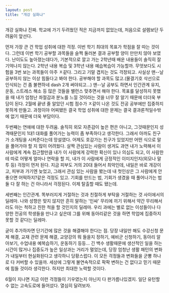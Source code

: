 ```yaml
---
layout: post
title: "개강 실화냐"
---
```

개강 실화냐 진짜. 학교에 가기 두려웠던 적은 지금까지 없었는데, 처음으로 설렘보단 두려움이 앞선다.

먼저 가장 큰 건 학업 성취에 대한 걱정. 이번 학기 최대의 목표가 학점을 잘 따는 것이다.
그런데 이번 학기 공부할 과목들을 슬쩍 둘러본 결과 공부할 양이 만만치 않아 보였다.
난이도도 높아졌는데다가, 기본적으로 깔고 가는 2학년때 배운 내용들이 솔직히 잘 기억나지 않는다. 2학년 내용 복습 및 3학년 내용 예습복습이 가능할까.
무엇보다도 시험을 3번 보는 과목들이 아주 ㅈ같다. 그리고 기말 겹치는 것도 걱정되고. 사실상 맨--날 공부하지 않는 이상 힘들다고 봐야 한다.
공부해야 할 과목도 많고.(물결기호 삭선으로 인식되는 건 좀 불편하네 dash 2개 써야되고...)
맨--날 공부도 하면서 인간관계 유지, 운동, 스트레스 해소 등 많은 것들을 밸런스 맞추면서 해야 한다.
목표를 달성하지 못했을 때 내가 엄청난 좌절감과 분노를 느낄 것이라는 것을 너무 잘 알기 때문에 더더욱 부담이 된다.
2월에 끝낸 줄 알았던 시험 점수가 ㅈ같이 나온 것도 전공 공부에만 집중하지 못하게 만들고.
과정이야 어찌됐든 결국 학업 성취에 대한 문제는 결국 결과론적일수밖에 없기 때문에 더욱 부담이다.

두번째는 연애에 대한 두려움. 솔직히 외모 자존감이 높은 편은 아니고, 그것때문인지 성격때문인지 1대1 대화를 풀어가는 능력이 좀 부족하다고 생각한다.
그래서 아까도 친구가 소개팅을 시켜준다는데 망설였다. 어제도 호감가는 친구가 있었지만 어떤 식으로 말을 풀어가야 할 지 많이 어려웠다.
살짝 관심있는 사람이 생겨도 과연 내가 노력해서 이 사람에게 계속 접근할만큼 내가 이 사람에게 강력한 확신이 있나 의심도 되고,
이 사람한테 따로 어떻게 얼마나 연락을 할 지, 내가 이 사람에게 긍정적인 이미지인지(외모나 말투 등) 걱정이 먼저 된다.
지금 피부도 거의 20대 들어서 최악인데, 내일은 바로 개강이고, 피부과 가기엔 늦었고, 그래서 관심 있는 사람을 봤는데 내 첫인상은 그 사람에게 안 좋으면 어떡하지?같은 걱정도 있고.
기회를 만드는 법, 기회가 생겼을 때 풀어나가는 법 둘 다 잘 하는 건 아니라서 걱정된다. 이제 탈출할 때도 됐는데.

세번째는 인간관계. 똑부러지게 거절하는 것과 친절하게 부탁을 거절하는 것 사이에서의 딜레마.
나와 성향은 맞지 않지만 흔히 말하는 '인싸' 무리에 끼기 위해서 약간 무리해서라도 아는 척하고 친한 척을 할 것인지의 딜레마.
우리 과에는 별로 없는 이성들이나 다양한 전공의 학생들을 만나고 싶은데 그를 위해 동아리같은 것을 하면 학업에 집중하지 못할 것 같다는 딜레마.

굳이 추가하자면 단기간에 많은 것을 해결해야 한다는 점. 당장 내일만 해도 수강신청 문제 해결, 교재 관련 문제 해결, 교양강의 뭐 들을지 정하기, 예비군 신청하기, 동아리 알아보기, 수업내용 예복습하기, 운동하기 등등...
긴 백수 생활때문에 생산적인 일을 하는 시간이 많거나 집중도가 높은 일상과는 거리가 멀었는데, 당장 엄청난 생활 패턴의 변화가 내일부터 현실화된다고 생각하니 당황스럽다.
이 모든 걱정들과 변화들을 군뽕 하나로 다 커버할 수 있을까. 세상에 그렇게 불연속적으로 팍팍 변하는 건 없다고 믿기 때문에 힘들 것이라 생각한다. 하지만 최대한 노력할 것이다.

6월이 지나면 지금 이런 걱정들이 기우였는지 아닌지 다 판가름나있겠지.
일단 유턴할 수 없는 고속도로에 들어섰다. 열심히 달려보자.
